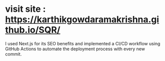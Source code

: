 # visit site : https://karthikgowdaramakrishna.github.io/SQR/

 I used Next.js for its SEO benefits and implemented a CI/CD workflow using GitHub Actions to automate the deployment process with every new commit.
